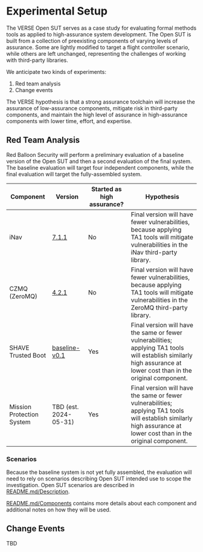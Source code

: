 # Experimental Setup

The VERSE Open SUT serves as a case study for evaluating formal methods tools as
applied to high-assurance system development. The Open SUT is built from a
collection of preexisting components of varying levels of assurance. Some are
lightly modified to target a flight controller scenario, while others are left
unchanged, representing the challenges of working with third-party libraries.

We anticipate two kinds of experiments:

1. Red team analysis
1. Change events

The VERSE hypothesis is that a strong assurance toolchain will increase the
assurance of low-assurance components, mitigate risk in third-party components,
and maintain the high level of assurance in high-assurance components with lower
time, effort, and expertise.

## Red Team Analysis

Red Balloon Security will perform a preliminary evaluation of a baseline version
of the Open SUT and then a second evaluation of the final system. The baseline
evaluation will target four independent components, while the final evaluation
will target the fully-assembled system.

| Component                 | Version                                                                                                                                                 | Started as high assurance? | Hypothesis                                                                                                                                                          |
| ------------------------- | ------------------------------------------------------------------------------------------------------------------------------------------------------- | -------------------------- | ------------------------------------------------------------------------------------------------------------------------------------------------------------------- |
| iNav                      | [7.1.1](https://github.com/iNavFlight/inav/releases/tag/7.1.1)                                                                                          | No                         | Final version will have fewer vulnerabilities, because applying TA1 tools will mitigate vulnerabilities in the iNav third-party library.                            |
| CZMQ (ZeroMQ)             | [4.2.1](https://github.com/zeromq/czmq/releases/tag/v4.2.1)                                                                                             | No                         | Final version will have fewer vulnerabilities, because applying TA1 tools will mitigate vulnerabilities in the ZeroMQ third-party library.                          |
| SHAVE Trusted Boot        | [baseline-v0.1](https://github.com/GaloisInc/VERSE-OpenSUT/tree/262cd7b435ac97bd00d647a5b53e50a5d61b6f7b/components/platform_crypto/shave_trusted_boot) | Yes                        | Final version will have the same or fewer vulnerabilities; applying TA1 tools will establish similarly high assurance at lower cost than in the original component. |
| Mission Protection System | TBD (est. 2024-05-31)                                                                                                                                   | Yes                        | Final version will have the same or fewer vulnerabilities; applying TA1 tools will establish similarly high assurance at lower cost than in the original component. |

### Scenarios

Because the baseline system is not yet fully assembled, the evaluation will need
to rely on scenarios describing Open SUT intended use to scope the
investigation. Open SUT scenarios are described in
[README.md/Description](../README.md#description).

[README.md/Components](../README.md#components) contains more details about each
component and additional notes on how they will be used.

## Change Events

TBD
